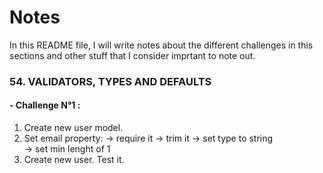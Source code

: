 
Notes
=====


In this README file, I will write notes about the different challenges in this sections and
other stuff that I consider imprtant to note out.

### 54. VALIDATORS, TYPES AND DEFAULTS

#### - Challenge N°1 :

1. Create new user model.
2. Set email property: 
  -> require it 
  -> trim it 
  -> set type to string  
  -> set min lenght of 1
3. Create new user. Test it.
